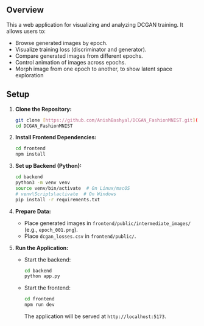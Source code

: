 ## Overview

This a web application for visualizing and analyzing DCGAN training.  It allows users to:

* Browse generated images by epoch.
* Visualize training loss (discriminator and generator).
* Compare generated images from different epochs.
* Control animation of images across epochs.
* Morph image from one epoch to another, to show latent space exploration


## Setup

1.  **Clone the Repository:**
    ```bash
    git clone [https://github.com/AnishBashyal/DCGAN_FashionMNIST.git](https://github.com/AnishBashyal/DCGAN_FashionMNIST.git)
    cd DCGAN_FashionMNIST
    ```
    
2.  **Install Frontend Dependencies:**
    ```bash
    cd frontend
    npm install
    ```

3.  **Set up Backend (Python):**
    ```bash
    cd backend
    python3 -m venv venv
    source venv/bin/activate  # On Linux/macOS
    # venv\Scripts\activate  # On Windows
    pip install -r requirements.txt
    ```

4.  **Prepare Data:**

    * Place generated images in `frontend/public/intermediate_images/` (e.g., `epoch_001.png`).
    * Place `dcgan_losses.csv` in `frontend/public/`.

5.  **Run the Application:**

    * Start the backend:
        ```bash
        cd backend
        python app.py
        ```
    * Start the frontend:
        ```bash
        cd frontend
        npm run dev
        ```
        The application will be served at `http://localhost:5173`.
